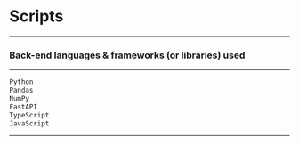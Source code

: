 # Scripts

---

### Back-end languages & frameworks (or libraries) used

---

```bash
Python
Pandas
NumPy
FastAPI
TypeScript
JavaScript
```

---
